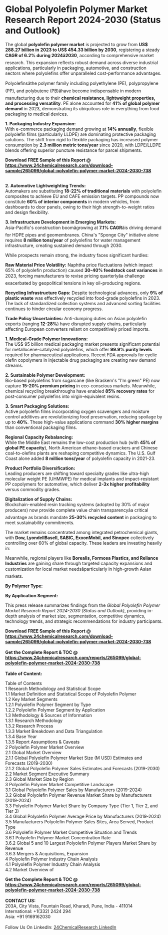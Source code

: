 <h1>Global Polyolefin Polymer Market Research Report 2024-2030 (Status and Outlook)</h1><p>The global <strong>polyolefin polymer market</strong> is projected to grow from <strong>US$ 288.27 billion in 2023 to US$ 454.33 billion by 2030</strong>, registering a steady <strong>CAGR of 6.2% during 2024â2030</strong>, according to comprehensive market research. This expansion reflects robust demand across diverse industrial applications, particularly in packaging, automotive, and construction sectors where polyolefins offer unparalleled cost-performance advantages.</p><p>Polyolefinsâthe polymer family including polyethylene (PE), polypropylene (PP), and polybutene (PB)âhave become indispensable in modern manufacturing due to their <strong>chemical resistance, lightweight properties, and processing versatility</strong>. PE alone accounted for <strong>41% of global polymer demand</strong> in 2023, demonstrating its ubiquitous role in everything from food packaging to medical devices.</p><p><strong>1. Packaging Industry Expansion:</strong><br>
With e-commerce packaging demand growing at <strong>14% annually</strong>, flexible polyolefin films (particularly LLDPE) are dominating protective packaging solutions. The shift from rigid to flexible packaging has increased polymer consumption by <strong>2.3 million metric tons/year</strong> since 2020, with LDPE/LLDPE blends offering superior puncture resistance for parcel shipments.</p><div><b>Download FREE Sample of this Report @ 
            <a href="https://www.24chemicalresearch.com/download-sample/265099/global-polyolefin-polymer-market-2024-2030-738">
            https://www.24chemicalresearch.com/download-sample/265099/global-polyolefin-polymer-market-2024-2030-738</a></b></div><br><p><strong>2. Automotive Lightweighting Trends:</strong><br>
Automakers are substituting <strong>18-22% of traditional materials</strong> with polyolefin composites to achieve EU and CAFE emission targets. PP compounds now constitute <strong>60% of interior components</strong> in modern vehicles, from dashboards to door panels, owing to their high strength-to-weight ratios and design flexibility.</p><p><strong>3. Infrastructure Development in Emerging Markets:</strong><br>
Asia-Pacific's construction boomâgrowing at <strong>7.1% CAGR</strong>âis driving demand for HDPE pipes and geomembranes. China's "Sponge City" initiative alone requires <strong>8 million tons/year</strong> of polyolefins for water management infrastructure, creating sustained demand through 2030.</p><p>While prospects remain strong, the industry faces significant hurdles:</p><p><strong>Raw Material Price Volatility:</strong> Naphtha price fluctuations (which impact 65% of polyolefin production) caused <strong>30-40% feedstock cost variances</strong> in 2023, forcing manufacturers to revise pricing quarterlyâa challenge exacerbated by geopolitical tensions in key oil-producing regions.</p><p><strong>Recycling Infrastructure Gaps:</strong> Despite technological advances, only <strong>9% of plastic waste</strong> was effectively recycled into food-grade polyolefins in 2023. The lack of standardized collection systems and advanced sorting facilities continues to hinder circular economy progress.</p><p><strong>Trade Policy Uncertainties:</strong> Anti-dumping duties on Asian polyolefin exports (ranging <strong>12-28%</strong>) have disrupted supply chains, particularly affecting European converters reliant on competitively priced imports.</p><p><strong>1. Medical-Grade Polymer Innovations:</strong><br>
The US$ 95 billion medical packaging market presents significant potential for metallocene-catalyzed polyolefins, which offer <strong>99.9% purity levels</strong> required for pharmaceutical applications. Recent FDA approvals for cyclic olefin copolymers in injectable drug packaging are creating new demand streams.</p><p><strong>2. Sustainable Polymer Development:</strong><br>
Bio-based polyolefins from sugarcane (like Braskem's "I'm green" PE) now capture <strong>15-20% premium pricing</strong> in eco-conscious markets. Meanwhile, chemical recycling breakthroughs have enabled <strong>85% recovery rates</strong> for post-consumer polyolefins into virgin-equivalent resins.</p><p><strong>3. Smart Packaging Solutions:</strong><br>
Active polyolefin films incorporating oxygen scavengers and moisture control additives are revolutionizing food preservation, reducing spoilage by up to <strong>40%</strong>. These high-value applications command <strong>30% higher margins</strong> than conventional packaging films.</p><p><strong>Regional Capacity Rebalancing:</strong><br>
	While the Middle East remains the low-cost production hub (with <strong>45% of global PE capacity</strong>), North American ethane-based crackers and Chinese coal-to-olefins plants are reshaping competitive dynamics. The U.S. Gulf Coast alone added <strong>8 million tons/year</strong> of polyolefin capacity in 2021-23.</p><p><strong>Product Portfolio Diversification:</strong><br>
	Leading producers are shifting toward specialty grades like ultra-high molecular weight PE (UHMWPE) for medical implants and impact-resistant PP copolymers for automotive, which deliver <strong>2-3x higher profitability</strong> versus commodity grades.</p><p><strong>Digitalization of Supply Chains:</strong><br>
	Blockchain-enabled resin tracking systems (adopted by 30% of major producers) now provide complete value chain transparencyâa critical advantage as brands mandate <strong>25-30% recycled content</strong> in packaging to meet sustainability commitments.</p><p>The market remains concentrated among integrated petrochemical giants, with <strong>Dow, LyondellBasell, SABIC, ExxonMobil, and Sinopec</strong> collectively controlling over 60% of global capacity. These leaders are investing heavily in:</p><p>Meanwhile, regional players like <strong>Borealis, Formosa Plastics, and Reliance Industries</strong> are gaining share through targeted capacity expansions and customization for local market needsâparticularly in high-growth Asian markets.</p><p><strong>By Polymer Type:</strong></p><p><strong>By Application Segment:</strong></p><p>This press release summarizes findings from the <em>Global Polyolefin Polymer Market Research Report 2024-2030 (Status and Outlook)</em>, providing in-depth analysis of market size, segmentation, competitive dynamics, technology trends, and strategic recommendations for industry participants.</p><div><b>Download FREE Sample of this Report @ 
            <a href="https://www.24chemicalresearch.com/download-sample/265099/global-polyolefin-polymer-market-2024-2030-738">
            https://www.24chemicalresearch.com/download-sample/265099/global-polyolefin-polymer-market-2024-2030-738</a></b></div><br><div><b>Get the Complete Report & TOC @ 
            <a href="https://www.24chemicalresearch.com/reports/265099/global-polyolefin-polymer-market-2024-2030-738">
            https://www.24chemicalresearch.com/reports/265099/global-polyolefin-polymer-market-2024-2030-738</a></b></div><br>
            <b>Table of Content:</b><p>Table of Contents<br />
1 Research Methodology and Statistical Scope<br />
1.1 Market Definition and Statistical Scope of Polyolefin Polymer<br />
1.2 Key Market Segments<br />
1.2.1 Polyolefin Polymer Segment by Type<br />
1.2.2 Polyolefin Polymer Segment by Application<br />
1.3 Methodology & Sources of Information<br />
1.3.1 Research Methodology<br />
1.3.2 Research Process<br />
1.3.3 Market Breakdown and Data Triangulation<br />
1.3.4 Base Year<br />
1.3.5 Report Assumptions & Caveats<br />
2 Polyolefin Polymer Market Overview<br />
2.1 Global Market Overview<br />
2.1.1 Global Polyolefin Polymer Market Size (M USD) Estimates and Forecasts (2019-2030)<br />
2.1.2 Global Polyolefin Polymer Sales Estimates and Forecasts (2019-2030)<br />
2.2 Market Segment Executive Summary<br />
2.3 Global Market Size by Region<br />
3 Polyolefin Polymer Market Competitive Landscape<br />
3.1 Global Polyolefin Polymer Sales by Manufacturers (2019-2024)<br />
3.2 Global Polyolefin Polymer Revenue Market Share by Manufacturers (2019-2024)<br />
3.3 Polyolefin Polymer Market Share by Company Type (Tier 1, Tier 2, and Tier 3)<br />
3.4 Global Polyolefin Polymer Average Price by Manufacturers (2019-2024)<br />
3.5 Manufacturers Polyolefin Polymer Sales Sites, Area Served, Product Type<br />
3.6 Polyolefin Polymer Market Competitive Situation and Trends<br />
3.6.1 Polyolefin Polymer Market Concentration Rate<br />
3.6.2 Global 5 and 10 Largest Polyolefin Polymer Players Market Share by Revenue<br />
3.6.3 Mergers & Acquisitions, Expansion<br />
4 Polyolefin Polymer Industry Chain Analysis<br />
4.1 Polyolefin Polymer Industry Chain Analysis<br />
4.2 Market Overview of</p><div><b>Get the Complete Report & TOC @ 
            <a href="https://www.24chemicalresearch.com/reports/265099/global-polyolefin-polymer-market-2024-2030-738">
            https://www.24chemicalresearch.com/reports/265099/global-polyolefin-polymer-market-2024-2030-738</a></b></div><br><b>CONTACT US:</b><br>
            203A, City Vista, Fountain Road, Kharadi, Pune, India - 411014<br>
            International: +1(332) 2424 294<br>
            Asia: +91 9169162030 <br><br>
            Follow Us On LinkedIn: <a href="https://www.linkedin.com/company/24chemicalresearch/">24ChemicalResearch LinkedIn</a>